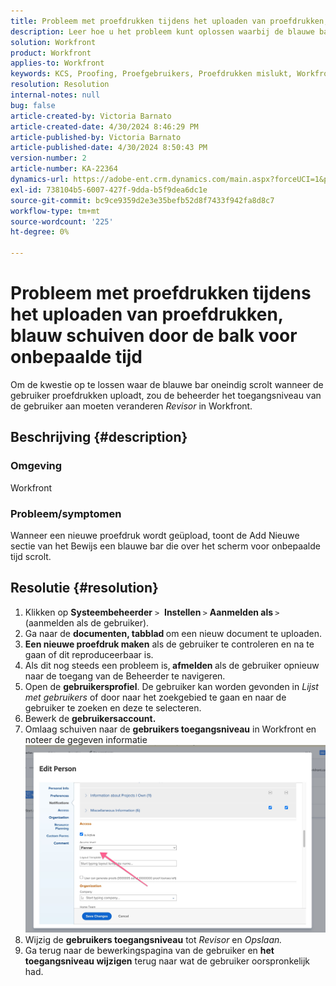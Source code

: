 ```yaml
---
title: Probleem met proefdrukken tijdens het uploaden van proefdrukken, blauw schuiven door de balk voor onbepaalde tijd
description: Leer hoe u het probleem kunt oplossen waarbij de blauwe balk oneindig schuift wanneer u proefdrukken uploadt op Workfront.
solution: Workfront
product: Workfront
applies-to: Workfront
keywords: KCS, Proofing, Proefgebruikers, Proefdrukken mislukt, Workfront
resolution: Resolution
internal-notes: null
bug: false
article-created-by: Victoria Barnato
article-created-date: 4/30/2024 8:46:29 PM
article-published-by: Victoria Barnato
article-published-date: 4/30/2024 8:50:43 PM
version-number: 2
article-number: KA-22364
dynamics-url: https://adobe-ent.crm.dynamics.com/main.aspx?forceUCI=1&pagetype=entityrecord&etn=knowledgearticle&id=bfcf85b5-3207-ef11-9f8a-6045bd0a08d9
exl-id: 738104b5-6007-427f-9dda-b5f9dea6dc1e
source-git-commit: bc9ce9359d2e3e35befb52d8f7433f942fa8d8c7
workflow-type: tm+mt
source-wordcount: '225'
ht-degree: 0%

---
```


# Probleem met proefdrukken tijdens het uploaden van proefdrukken, blauw schuiven door de balk voor onbepaalde tijd


Om de kwestie op te lossen waar de blauwe bar oneindig scrolt wanneer de gebruiker proefdrukken uploadt, zou de beheerder het toegangsniveau van de gebruiker aan moeten veranderen *Revisor* in Workfront.

## Beschrijving {#description}


### Omgeving

Workfront

### Probleem/symptomen

Wanneer een nieuwe proefdruk wordt geüpload, toont de Add Nieuwe sectie van het Bewijs een blauwe bar die over het scherm voor onbepaalde tijd scrolt.


## Resolutie {#resolution}


1. Klikken op <b>Systeembeheerder</b> `>`  <b>Instellen </b>`>` <b>Aanmelden als </b>`>`  (aanmelden als de gebruiker).
2. Ga naar de <b>documenten, tabblad </b>om een nieuw document te uploaden.
3. <b>Een nieuwe proefdruk maken</b> als de gebruiker te controleren en na te gaan of dit reproduceerbaar is.
4. Als dit nog steeds een probleem is,<b> afmelden </b>als de gebruiker opnieuw naar de toegang van de Beheerder te navigeren.
5. Open de <b>gebruikersprofiel</b>. De gebruiker kan worden gevonden in *Lijst met gebruikers* of door naar het zoekgebied te gaan en naar de gebruiker te zoeken en deze te selecteren.
6. Bewerk de <b>gebruikersaccount.</b>
7. Omlaag schuiven naar de <b>gebruikers toegangsniveau</b> in Workfront en noteer de gegeven informatie <b>![](assets/793b8303-2615-ee11-8f6e-6045bd0061cb.png)</b>
8. Wijzig de <b>gebruikers toegangsniveau</b> tot *Revisor* en *Opslaan.*
9. Ga terug naar de bewerkingspagina van de gebruiker en <b>het toegangsniveau wijzigen</b> terug naar wat de gebruiker oorspronkelijk had.
